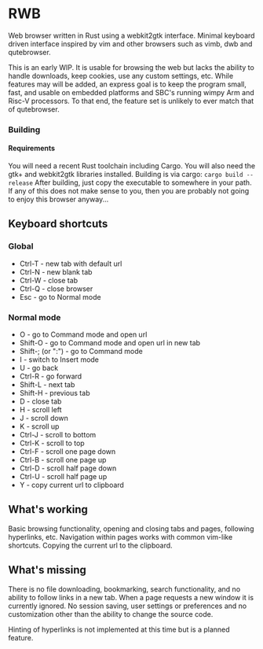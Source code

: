 # RWB
Web browser written in Rust using a webkit2gtk interface. Minimal keyboard
driven interface inspired by vim and other browsers such as vimb, dwb and
qutebrowser.

This is an early WIP. It is usable for browsing the web but lacks the ability
to handle downloads, keep cookies, use any custom settings, etc. While features
may will be added, an express goal is to keep the program small, fast, and
usable on embedded platforms and SBC's running wimpy Arm and Risc-V processors.
To that end, the feature set is unlikely to ever match that of qutebrowser.

### Building
#### Requirements
You will need a recent Rust toolchain including Cargo. You will also need the
gtk+ and webkit2gtk libraries installed. Building is via cargo:
```cargo build --release```
After building, just copy the executable to somewhere in your path. If any of
this does not make sense to you, then you are probably not going to enjoy this
browser anyway...

## Keyboard shortcuts
### Global
* Ctrl-T - new tab with default url
* Ctrl-N - new blank tab
* Ctrl-W - close tab
* Ctrl-Q - close browser
* Esc - go to Normal mode
### Normal mode
* O - go to Command mode and open url
* Shift-O - go to Command mode and open url in new tab
* Shift-; (or ":") - go to Command mode
* I - switch to Insert mode
* U - go back
* Ctrl-R - go forward
* Shift-L - next tab
* Shift-H - previous tab
* D - close tab
* H - scroll left
* J - scroll down
* K - scroll up
* Ctrl-J - scroll to bottom
* Ctrl-K - scroll to top
* Ctrl-F - scroll one page down
* Ctrl-B - scroll one page up
* Ctrl-D - scroll half page down
* Ctrl-U - scroll half page up
* Y - copy current url to clipboard

## What's working
Basic browsing functionality, opening and closing tabs and pages, following
hyperlinks, etc. Navigation within pages works with common vim-like shortcuts.
Copying the current url to the clipboard.

## What's missing
There is no file downloading, bookmarking, search functionality, and no ability
to follow links in a new tab. When a page requests a new window it is currently
ignored. No session saving, user settings or preferences and no customization
other than the ability to change the source code.

Hinting of hyperlinks is not implemented at this time but is a planned feature.
